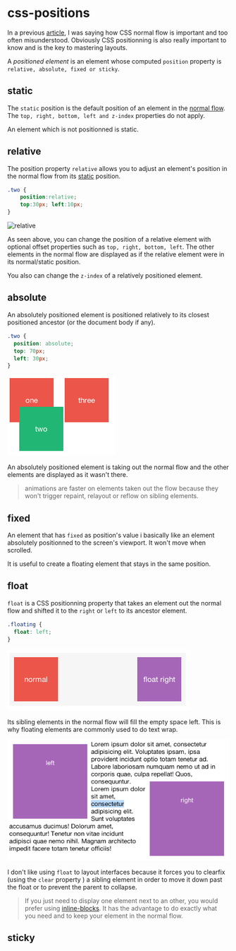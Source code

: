 css-positions
=============

In a previous [article](https://github.com/owietrich/css-flow), I was saying how CSS normal flow is important and too often misunderstood. Obviously CSS positionning is also really important to know and is the key to mastering layouts.

A *positioned element* is an element whose computed `position` property is `relative, absolute, fixed or sticky`. 

## static

The `static` position is the default position of an element in the [normal flow](https://github.com/owietrich/css-flow). The `top, right, bottom, left and z-index` properties do not apply.

An element which is not positionned is static.

## relative

The position property `relative` allows you to adjust an element's position in the normal flow from its [static](#static) position.

```css
.two {
	position:relative;
	top:30px; left:10px;
}
```

![relative](/assets/relatives.png)


As seen above, you can change the position of a relative element with optional offset properties such as `top, right, bottom, left`. The other elements in the normal flow are displayed as if the relative element were in its normal/static position.

You also can change the `z-index` of a relatively positioned element.

## absolute

An absolutely positioned element is positioned relatively to its closest positioned ancestor (or the document body if any). 


```css
.two {
  position: absolute;
  top: 70px;
  left: 30px;
}
```

![absolute](/assets/absolute.png)

An absolutely positioned element is taking out the normal flow and the other elements are displayed as it wasn't there.


 > animations are faster on elements taken out the flow because they won't trigger repaint, relayout or reflow on sibling elements.

## fixed

An element that has `fixed` as position's value i basically like an element absolutely positionned to the screen's viewport. It won't move when scrolled.

It is useful to create a floating element that stays in the same position.

## float

`float` is a CSS positionning property that takes an element out the normal flow and shifted it to the `right` or `left` to its ancestor element.

```css
.floating {
  float: left;
}
```

![float](/assets/float.png)

Its sibling elements in the normal flow will fill the empty space left. This is why floating elements are commonly used to do text wrap.

![wrap](/assets/wrap.png)

I don't like using `float` to layout interfaces because it forces you to clearfix (using the `clear` property ) a sibling element in order to move it down past the float or to prevent the parent to collapse.

  > If you just need to display one element next to an other, you would prefer using [inline-blocks](https://github.com/owietrich/css-flow/#inline-block). It has the advantage to do exactly what you need and to keep your element in the normal flow.

## sticky

